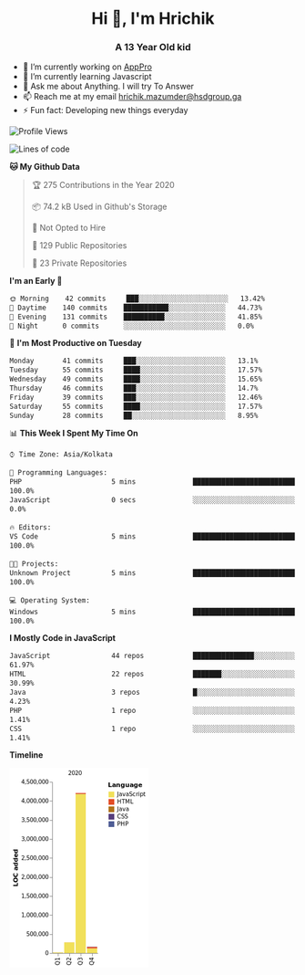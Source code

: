 <h1 align="center">Hi 👋, I'm Hrichik</h1>
<h3 align="center">A 13 Year Old kid</h3>


- 🔭 I’m currently working on [AppPro](https://apppro.in)
- 🌱 I’m currently learning Javascript
- 💬 Ask me about Anything. I will try To Answer
- 📫 Reach me at my email hrichik.mazumder@hsdgroup.ga
- ⚡ Fun fact: Developing new things everyday

<!--START_SECTION:waka-->
![Profile Views](http://img.shields.io/badge/Profile%20Views-0-blue)

![Lines of code](https://img.shields.io/badge/From%20Hello%20World%20I%27ve%20Written-3.6%20million%20lines%20of%20code-blue)

**🐱 My Github Data** 

> 🏆 275 Contributions in the Year 2020
 > 
> 📦 74.2 kB Used in Github's Storage 
 > 
> 🚫 Not Opted to Hire
 > 
> 📜 129 Public Repositories
 > 
> 🔑 23 Private Repositories 

**I'm an Early 🐤** 

```text
🌞 Morning    42 commits     ███░░░░░░░░░░░░░░░░░░░░░░   13.42% 
🌆 Daytime    140 commits    ███████████░░░░░░░░░░░░░░   44.73% 
🌃 Evening    131 commits    ██████████░░░░░░░░░░░░░░░   41.85% 
🌙 Night      0 commits      ░░░░░░░░░░░░░░░░░░░░░░░░░   0.0%

```
📅 **I'm Most Productive on Tuesday** 

```text
Monday       41 commits     ███░░░░░░░░░░░░░░░░░░░░░░   13.1% 
Tuesday      55 commits     ████░░░░░░░░░░░░░░░░░░░░░   17.57% 
Wednesday    49 commits     ████░░░░░░░░░░░░░░░░░░░░░   15.65% 
Thursday     46 commits     ███░░░░░░░░░░░░░░░░░░░░░░   14.7% 
Friday       39 commits     ███░░░░░░░░░░░░░░░░░░░░░░   12.46% 
Saturday     55 commits     ████░░░░░░░░░░░░░░░░░░░░░   17.57% 
Sunday       28 commits     ██░░░░░░░░░░░░░░░░░░░░░░░   8.95%

```


📊 **This Week I Spent My Time On** 

```text
⌚︎ Time Zone: Asia/Kolkata

💬 Programming Languages: 
PHP                      5 mins              █████████████████████████   100.0% 
JavaScript               0 secs              ░░░░░░░░░░░░░░░░░░░░░░░░░   0.0%

🔥 Editors: 
VS Code                  5 mins              █████████████████████████   100.0%

🐱‍💻 Projects: 
Unknown Project          5 mins              █████████████████████████   100.0%

💻 Operating System: 
Windows                  5 mins              █████████████████████████   100.0%

```

**I Mostly Code in JavaScript** 

```text
JavaScript               44 repos            ███████████████░░░░░░░░░░   61.97% 
HTML                     22 repos            ███████░░░░░░░░░░░░░░░░░░   30.99% 
Java                     3 repos             █░░░░░░░░░░░░░░░░░░░░░░░░   4.23% 
PHP                      1 repo              ░░░░░░░░░░░░░░░░░░░░░░░░░   1.41% 
CSS                      1 repo              ░░░░░░░░░░░░░░░░░░░░░░░░░   1.41%

```


**Timeline**

![Chart not found](https://github.com/hrichiksite/hrichiksite/blob/master/charts/bar_graph.png) 


<!--END_SECTION:waka-->

